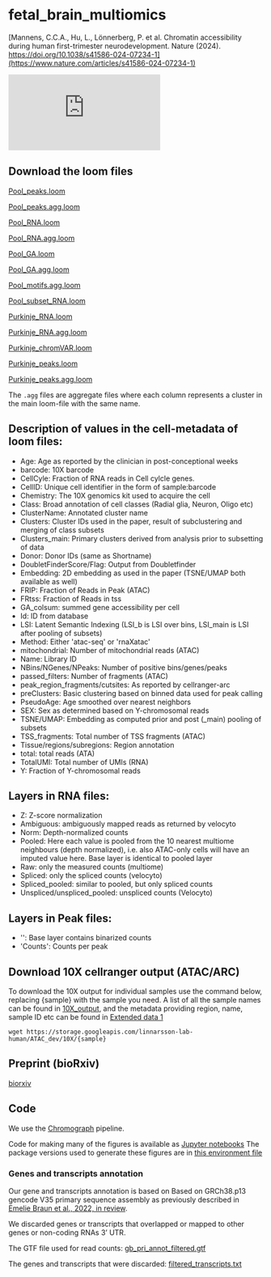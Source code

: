 # fetal_brain_multiomics
[Mannens, C.C.A., Hu, L., Lönnerberg, P. et al. Chromatin accessibility during human first-trimester neurodevelopment. Nature (2024). https://doi.org/10.1038/s41586-024-07234-1](https://www.nature.com/articles/s41586-024-07234-1)

![fig1.pdf](https://github.com/linnarsson-lab/fetal_brain_multiomics/files/12143211/fig1.pdf)

## Download the loom files

[Pool_peaks.loom](https://storage.googleapis.com/linnarsson-lab-human/ATAC_dev/Pool_peaks.loom)

[Pool_peaks.agg.loom](https://storage.googleapis.com/linnarsson-lab-human/ATAC_dev/Pool_peaks.agg.loom)

[Pool_RNA.loom](https://storage.googleapis.com/linnarsson-lab-human/ATAC_dev/Pool_RNA.loom)

[Pool_RNA.agg.loom](https://storage.googleapis.com/linnarsson-lab-human/ATAC_dev/Pool_RNA.agg.loom)

[Pool_GA.loom](https://storage.googleapis.com/linnarsson-lab-human/ATAC_dev/Pool_GA.loom)

[Pool_GA.agg.loom](https://storage.googleapis.com/linnarsson-lab-human/ATAC_dev/Pool_GA.agg.loom)

[Pool_motifs.agg.loom](https://storage.googleapis.com/linnarsson-lab-human/ATAC_dev/Pool_motifs.agg.loom)

[Pool_subset_RNA.loom](https://storage.googleapis.com/linnarsson-lab-human/ATAC_dev/Pool_subset_RNA.loom)

[Purkinje_RNA.loom](https://storage.googleapis.com/linnarsson-lab-human/ATAC_dev/Purkinje_RNA.loom)

[Purkinje_RNA.agg.loom](https://storage.googleapis.com/linnarsson-lab-human/ATAC_dev/Purkinje_RNA.agg.loom)

[Purkinje_chromVAR.loom](https://storage.googleapis.com/linnarsson-lab-human/ATAC_dev/Purkinje_chromVAR.loom)

[Purkinje_peaks.loom](https://storage.googleapis.com/linnarsson-lab-human/ATAC_dev/Purkinje_peaks.loom)

[Purkinje_peaks.agg.loom](https://storage.googleapis.com/linnarsson-lab-human/ATAC_dev/Purkinje_peaks.agg.loom)

The `.agg` files are aggregate files where each column represents a cluster in the main loom-file with the same name.

## Description of values in the cell-metadata of loom files:

- Age: Age as reported by the clinician in post-conceptional weeks
- barcode: 10X barcode
- CellCyle: Fraction of RNA reads in Cell cylcle genes.
- CellID: Unique cell identifier in the form of sample:barcode
- Chemistry: The 10X genomics kit used to acquire the cell
- Class: Broad annotation of cell classes (Radial glia, Neuron, Oligo etc)
- ClusterName: Annotated cluster name
- Clusters: Cluster IDs used in the paper, result of subclustering and merging of class subsets
- Clusters_main: Primary clusters derived from analysis prior to subsetting of data
- Donor: Donor IDs (same as Shortname)
- DoubletFinderScore/Flag: Output from Doubletfinder
- Embedding: 2D embedding as used in the paper (TSNE/UMAP both available as well)
- FRIP: Fraction of Reads in Peak (ATAC)
- FRtss: Fraction of Reads in tss
- GA_colsum: summed gene accessibility per cell
- Id: ID from database
- LSI: Latent Semantic Indexing (LSI_b is LSI over bins, LSI_main is LSI after pooling of subsets)
- Method: Either 'atac-seq' or 'rnaXatac'
- mitochondrial: Number of mitochondrial reads (ATAC)
- Name: Library ID
- NBins/NGenes/NPeaks: Number of positive bins/genes/peaks
- passed_filters: Number of fragments (ATAC)
- peak_region_fragments/cutsites: As reported by cellranger-arc
- preClusters: Basic clustering based on binned data used for peak calling
- PseudoAge: Age smoothed over nearest neighbors
- SEX: Sex as determined based on Y-chromosomal reads
- TSNE/UMAP: Embedding as computed prior and post (_main) pooling of subsets
- TSS_fragments: Total number of TSS fragments (ATAC)
- Tissue/regions/subregions: Region annotation
- total: total reads (ATA)
- TotalUMI: Total number of UMIs (RNA)
- Y: Fraction of Y-chromosomal reads

## Layers in RNA files:
- Z: Z-score normalization
- Ambiguous: ambiguously mapped reads as returned by velocyto
- Norm: Depth-normalized counts
- Pooled: Here each value is pooled from the 10 nearest multiome neighbours (depth normalized), i.e. also ATAC-only cells will have an imputed value here. Base layer is identical to pooled layer
- Raw: only the measured counts (multiome)
- Spliced: only the spliced counts (velocyto)
- Spliced_pooled: similar to pooled, but only spliced counts
- Unspliced/unspliced_pooled: unspliced counts (Velocyto)

## Layers in Peak files:
- '': Base layer contains binarized counts
- 'Counts': Counts per peak

## Download 10X cellranger output (ATAC/ARC)
To download the 10X output for individual samples use the command below, replacing {sample} with the sample you need. 
A list of all the sample names can be found in [10X_output](https://github.com/linnarsson-lab/fetal_brain_multiomics/blob/main/files/10X_output_samples.txt), and the metadata providing region, name, sample ID etc can be found in [Extended data 1](https://github.com/linnarsson-lab/fetal_brain_multiomics/blob/main/files/supplementals/Extended_data_1_sample_data.xlsx)
```
wget https://storage.googleapis.com/linnarsson-lab-human/ATAC_dev/10X/{sample}
```

## Preprint (bioRxiv)

[biorxiv](https://www.biorxiv.org/content/10.1101/2023.08.18.553878v1)

## Code
We use the [Chromograph](https://github.com/linnarsson-lab/chromograph) pipeline.

Code for making many of the figures is available as [Jupyter notebooks](notebooks/README.md)
The package versions used to generate these figures are in [this environment file](environment.yml)

### Genes and transcripts annotation

Our gene and transcripts annotation is based on Based on GRCh38.p13 gencode V35 primary sequence assembly as previously described in [Emelie Braun et al., 2022, in review](https://www.biorxiv.org/content/10.1101/2022.10.24.513487v1). 

We discarded genes or transcripts that overlapped or mapped to other genes or non-coding RNAs 3’ UTR.

The GTF file used for read counts: [gb_pri_annot_filtered.gtf](https://storage.googleapis.com/linnarsson-lab-tmp/gb_pri_annot.gtf)

The genes and transcripts that were discarded: [filtered_transcripts.txt](https://storage.googleapis.com/linnarsson-lab-tmp/filtered_transcripts.txt)
